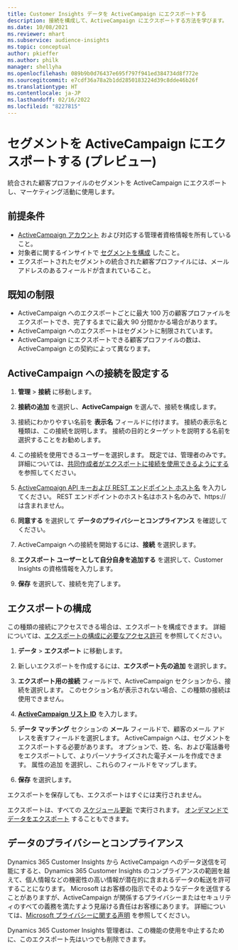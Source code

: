 ```yaml
---
title: Customer Insights データを ActiveCampaign にエクスポートする
description: 接続を構成して、ActiveCampaign にエクスポートする方法を学びます。
ms.date: 10/08/2021
ms.reviewer: mhart
ms.subservice: audience-insights
ms.topic: conceptual
author: pkieffer
ms.author: philk
manager: shellyha
ms.openlocfilehash: 089b9b0d76437e695f797f941ed384734d8f772e
ms.sourcegitcommit: e7cdf36a78a2b1dd2850183224d39c8dde46b26f
ms.translationtype: HT
ms.contentlocale: ja-JP
ms.lasthandoff: 02/16/2022
ms.locfileid: "8227815"
---
```

# <a name="export-segments-to-activecampaign-preview"></a>セグメントを ActiveCampaign にエクスポートする (プレビュー)

統合された顧客プロファイルのセグメントを ActiveCampaign にエクスポートし、マーケティング活動に使用します。

## <a name="prerequisites"></a>前提条件

-   [ActiveCampaign アカウント](https://www.activecampaign.com/) および対応する管理者資格情報を所有していること。
-   対象者に関するインサイトで [セグメントを構成](segments.md) したこと。
-   エクスポートされたセグメントの統合された顧客プロファイルには、メール アドレスのあるフィールドが含まれていること。

## <a name="known-limitations"></a>既知の制限

- ActiveCampaign へのエクスポートごとに最大 100 万の顧客プロファイルをエクスポートでき、完了するまでに最大 90 分間かかる場合があります。
- ActiveCampaign へのエクスポートはセグメントに制限されています。
- ActiveCampaign にエクスポートできる顧客プロファイルの数は、ActiveCampaign との契約によって異なります。

## <a name="set-up-connection-to-activecampaign"></a>ActiveCampaign への接続を設定する

1. **管理** > **接続** に移動します。

1. **接続の追加** を選択し、**ActiveCampaign** を選んで、接続を構成します。

1. 接続にわかりやすい名前を **表示名** フィールドに付けます。 接続の表示名と種類は、この接続を説明します。 接続の目的とターゲットを説明する名前を選択することをお勧めします。

1. この接続を使用できるユーザーを選択します。 既定では、管理者のみです。 詳細については、[共同作成者がエクスポートに接続を使用できるようにする](connections.md#allow-contributors-to-use-a-connection-for-exports) を参照してください。

1. [ActiveCampaign API キーおよび REST エンドポイント ホスト名](https://help.activecampaign.com/hc/articles/207317590-Getting-started-with-the-API#how-to-obtain-your-activecampaign-api-url-and-key) を入力してください。 REST エンドポイントのホスト名はホスト名のみで、https:// は含まれません。 

1. **同意する** を選択して **データのプライバシーとコンプライアンス** を確認してください。

1. ActiveCampaign への接続を開始するには、**接続** を選択します。

1. **エクスポート ユーザーとして自分自身を追加する** を選択して、Customer Insights の資格情報を入力します。

1. **保存** を選択して、接続を完了します。

## <a name="configure-an-export"></a>エクスポートの構成

この種類の接続にアクセスできる場合は、エクスポートを構成できます。 詳細については、[エクスポートの構成に必要なアクセス許可](export-destinations.md#set-up-a-new-export) を参照してください。

1. **データ** > **エクスポート** に移動します。

1. 新しいエクスポートを作成するには、**エクスポート先の追加** を選択します。

1. **エクスポート用の接続** フィールドで、ActiveCampaign セクションから、接続を選択します。 このセクション名が表示されない場合、この種類の接続は使用できません。

1. [**ActiveCampaign リスト ID**](https://help.activecampaign.com/hc/articles/360000030559-How-to-create-a-list-in-ActiveCampaign) を入力します。    

1. **データ マッチング** セクションの **メール** フィールドで、顧客のメール アドレスを表すフィールドを選択します。 ActiveCampaign へは、セグメントをエクスポートする必要があります。 オプションで、姓、名、および電話番号をエクスポートして、よりパーソナライズされた電子メールを作成できます。 属性の追加 を選択し、これらのフィールドをマップします。

1. **保存** を選択します。

エクスポートを保存しても、エクスポートはすぐには実行されません。

エクスポートは、すべての [スケジュール更新](system.md#schedule-tab) で実行されます。 [オンデマンドでデータをエクスポート](export-destinations.md#run-exports-on-demand) することもできます。 


## <a name="data-privacy-and-compliance"></a>データのプライバシーとコンプライアンス

Dynamics 365 Customer Insights から ActiveCampaign へのデータ送信を可能にすると、Dynamics 365 Customer Insights のコンプライアンスの範囲を越えて、個人情報などの機密性の高い情報が潜在的に含まれるデータの転送を許可することになります。 Microsoft はお客様の指示でそのようなデータを送信することがありますが、ActiveCampaign が関係するプライバシーまたはセキュリティのすべての義務を満たすよう見届ける責任はお客様にあります。 詳細については、[Microsoft プライバシーに関する声明](https://go.microsoft.com/fwlink/?linkid=396732) を参照してください。

Dynamics 365 Customer Insights 管理者は、この機能の使用を中止するために、このエクスポート先はいつでも削除できます。
